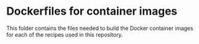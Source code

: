 # Dockerfiles for container images
This folder contains the files needed to build the Docker container images for each of the recipes used in this repository.